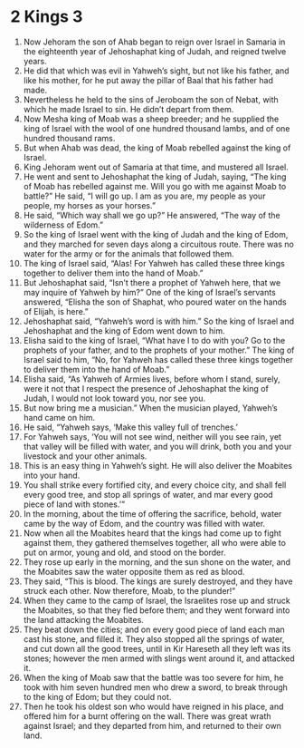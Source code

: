 ﻿
# 2 Kings 3
1. Now Jehoram the son of Ahab began to reign over Israel in Samaria in the eighteenth year of Jehoshaphat king of Judah, and reigned twelve years. 
2. He did that which was evil in Yahweh’s sight, but not like his father, and like his mother, for he put away the pillar of Baal that his father had made. 
3. Nevertheless he held to the sins of Jeroboam the son of Nebat, with which he made Israel to sin. He didn’t depart from them. 
4. Now Mesha king of Moab was a sheep breeder; and he supplied the king of Israel with the wool of one hundred thousand lambs, and of one hundred thousand rams. 
5. But when Ahab was dead, the king of Moab rebelled against the king of Israel. 
6. King Jehoram went out of Samaria at that time, and mustered all Israel. 
7. He went and sent to Jehoshaphat the king of Judah, saying, “The king of Moab has rebelled against me. Will you go with me against Moab to battle?” He said, “I will go up. I am as you are, my people as your people, my horses as your horses.” 
8. He said, “Which way shall we go up?” He answered, “The way of the wilderness of Edom.” 
9. So the king of Israel went with the king of Judah and the king of Edom, and they marched for seven days along a circuitous route. There was no water for the army or for the animals that followed them. 
10. The king of Israel said, “Alas! For Yahweh has called these three kings together to deliver them into the hand of Moab.” 
11. But Jehoshaphat said, “Isn’t there a prophet of Yahweh here, that we may inquire of Yahweh by him?” One of the king of Israel’s servants answered, “Elisha the son of Shaphat, who poured water on the hands of Elijah, is here.” 
12. Jehoshaphat said, “Yahweh’s word is with him.” So the king of Israel and Jehoshaphat and the king of Edom went down to him. 
13. Elisha said to the king of Israel, “What have I to do with you? Go to the prophets of your father, and to the prophets of your mother.” The king of Israel said to him, “No, for Yahweh has called these three kings together to deliver them into the hand of Moab.” 
14. Elisha said, “As Yahweh of Armies lives, before whom I stand, surely, were it not that I respect the presence of Jehoshaphat the king of Judah, I would not look toward you, nor see you. 
15. But now bring me a musician.” When the musician played, Yahweh’s hand came on him. 
16. He said, “Yahweh says, ‘Make this valley full of trenches.’ 
17. For Yahweh says, ‘You will not see wind, neither will you see rain, yet that valley will be filled with water, and you will drink, both you and your livestock and your other animals. 
18. This is an easy thing in Yahweh’s sight. He will also deliver the Moabites into your hand. 
19. You shall strike every fortified city, and every choice city, and shall fell every good tree, and stop all springs of water, and mar every good piece of land with stones.’” 
20. In the morning, about the time of offering the sacrifice, behold, water came by the way of Edom, and the country was filled with water. 
21. Now when all the Moabites heard that the kings had come up to fight against them, they gathered themselves together, all who were able to put on armor, young and old, and stood on the border. 
22. They rose up early in the morning, and the sun shone on the water, and the Moabites saw the water opposite them as red as blood. 
23. They said, “This is blood. The kings are surely destroyed, and they have struck each other. Now therefore, Moab, to the plunder!” 
24. When they came to the camp of Israel, the Israelites rose up and struck the Moabites, so that they fled before them; and they went forward into the land attacking the Moabites. 
25. They beat down the cities; and on every good piece of land each man cast his stone, and filled it. They also stopped all the springs of water, and cut down all the good trees, until in Kir Hareseth all they left was its stones; however the men armed with slings went around it, and attacked it. 
26. When the king of Moab saw that the battle was too severe for him, he took with him seven hundred men who drew a sword, to break through to the king of Edom; but they could not. 
27. Then he took his oldest son who would have reigned in his place, and offered him for a burnt offering on the wall. There was great wrath against Israel; and they departed from him, and returned to their own land. 
